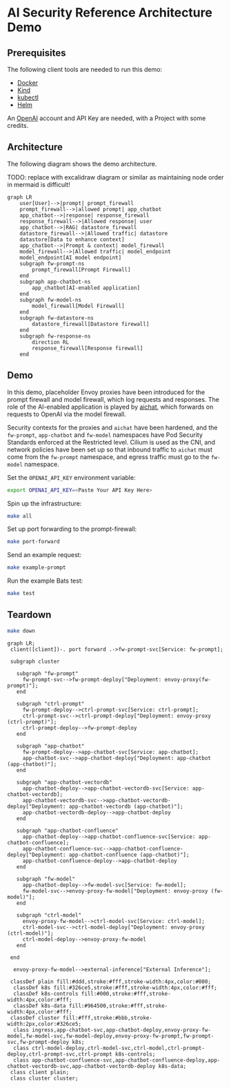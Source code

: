 # AI Security Reference Architecture Demo

## Prerequisites

The following client tools are needed to run this demo:

- [Docker](https://www.docker.com/)
- [Kind](https://kind.sigs.k8s.io/)
- [kubectl](https://kubernetes.io/docs/reference/kubectl/)
- [Helm](https://helm.sh/)

An [OpenAI](https://platform.openai.com/) account and API Key are needed, with a Project with some credits.

## Architecture

The following diagram shows the demo architecture.

TODO: replace with excalidraw diagram or similar as maintaining node order in mermaid is difficult!

```mermaid
graph LR
    user[User]-->|prompt| prompt_firewall
    prompt_firewall-->|allowed prompt| app_chatbot
    app_chatbot-->|response| response_firewall
    response_firewall-->|Allowed response| user
    app_chatbot-->|RAG| datastore_firewall
    datastore_firewall-->|Allowed traffic| datastore
    datastore[Data to enhance context]
    app_chatbot-->|Prompt & context| model_firewall
    model_firewall-->|Allowed traffic| model_endpoint
    model_endpoint[AI model endpoint]
    subgraph fw-prompt-ns
        prompt_firewall[Prompt Firewall]
    end
    subgraph app-chatbot-ns
        app_chatbot[AI-enabled application]
    end
    subgraph fw-model-ns
        model_firewall[Model Firewall]
    end
    subgraph fw-datastore-ns
        datastore_firewall[Datastore firewall]
    end
    subgraph fw-response-ns
        direction RL
        response_firewall[Response firewall]
    end
```

## Demo

In this demo, placeholder Envoy proxies have been introduced for the prompt firewall and model firewall, which log requests and responses. The role of the AI-enabled application is played by [aichat](https://github.com/sigoden/aichat), which forwards on requests to OpenAI via the model firewall.

Security contexts for the proxies and `aichat` have been hardened, and the `fw-prompt`, `app-chatbot` and `fw-model` namespaces have Pod Security Standards enforced at the Restricted level. Cilium is used as the CNI, and network policies have been set up so that inbound traffic to `aichat` must come from the `fw-prompt` namespace, and egress traffic must go to the `fw-model` namespace.

Set the `OPENAI_API_KEY` environment variable:

```bash
export OPENAI_API_KEY=<Paste Your API Key Here>
```

Spin up the infrastructure:

```bash
make all
```

Set up port forwarding to the prompt-firewall:

```bash
make port-forward
```

Send an example request:

```bash
make example-prompt
```

Run the example Bats test:

```bash
make test
```

## Teardown

```bash
make down
```

```mermaid
graph LR;
 client([client])-. port forward .->fw-prompt-svc[Service: fw-prompt];

 subgraph cluster

   subgraph "fw-prompt"
     fw-prompt-svc-->fw-prompt-deploy["Deployment: envoy-proxy(fw-prompt)"];
   end

   subgraph "ctrl-prompt"
     fw-prompt-deploy-->ctrl-prompt-svc[Service: ctrl-prompt];
     ctrl-prompt-svc-->ctrl-prompt-deploy["Deployment: envoy-proxy (ctrl-prompt)"];
     ctrl-prompt-deploy-->fw-prompt-deploy
   end

   subgraph "app-chatbot"
     fw-prompt-deploy-->app-chatbot-svc[Service: app-chatbot];
     app-chatbot-svc-->app-chatbot-deploy["Deployment: app-chatbot (app-chatbot)"];
   end

   subgraph "app-chatbot-vectordb"
     app-chatbot-deploy-->app-chatbot-vectordb-svc[Service: app-chatbot-vectordb];
     app-chatbot-vectordb-svc-->app-chatbot-vectordb-deploy["Deployment: app-chatbot-vectordb (app-chatbot)"];
     app-chatbot-vectordb-deploy-->app-chatbot-deploy
   end

   subgraph "app-chatbot-confluence"
     app-chatbot-deploy-->app-chatbot-confluence-svc[Service: app-chatbot-confluence];
     app-chatbot-confluence-svc-->app-chatbot-confluence-deploy["Deployment: app-chatbot-confluence (app-chatbot)"];
     app-chatbot-confluence-deploy-->app-chatbot-deploy
   end

   subgraph "fw-model"
     app-chatbot-deploy-->fw-model-svc[Service: fw-model];
     fw-model-svc-->envoy-proxy-fw-model["Deployment: envoy-proxy (fw-model)"];
   end

   subgraph "ctrl-model"
     envoy-proxy-fw-model-->ctrl-model-svc[Service: ctrl-model];
     ctrl-model-svc-->ctrl-model-deploy["Deployment: envoy-proxy (ctrl-model)"];
     ctrl-model-deploy-->envoy-proxy-fw-model
   end

 end

  envoy-proxy-fw-model-->external-inference["External Inference"];

 classDef plain fill:#ddd,stroke:#fff,stroke-width:4px,color:#000;
  classDef k8s fill:#326ce5,stroke:#fff,stroke-width:4px,color:#fff;
  classDef k8s-controls fill:#000,stroke:#fff,stroke-width:4px,color:#fff;
  classDef k8s-data fill:#964500,stroke:#fff,stroke-width:4px,color:#fff;
 classDef cluster fill:#fff,stroke:#bbb,stroke-width:2px,color:#326ce5;
  class ingress,app-chatbot-svc,app-chatbot-deploy,envoy-proxy-fw-model,fw-model-svc,fw-model-deploy,envoy-proxy-fw-prompt,fw-prompt-svc,fw-prompt-deploy k8s;
  class ctrl-model-deploy,ctrl-model-svc,ctrl-model,ctrl-prompt-deploy,ctrl-prompt-svc,ctrl-prompt k8s-controls;
  class app-chatbot-confluence-svc,app-chatbot-confluence-deploy,app-chatbot-vectordb-svc,app-chatbot-vectordb-deploy k8s-data;
 class client plain;
 class cluster cluster;

```
